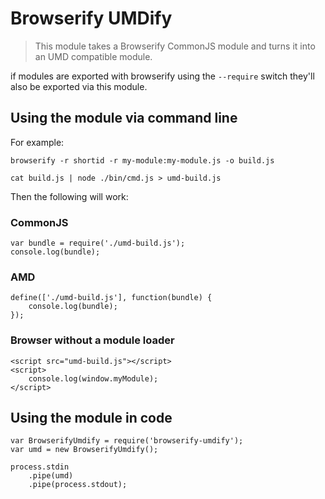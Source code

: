 # Browserify UMDify

> This module takes a Browserify CommonJS module and turns it into an UMD compatible module.

if modules are exported with browserify using the `--require` switch they'll also be exported via this module.

## Using the module via command line

For example:

    browserify -r shortid -r my-module:my-module.js -o build.js

    cat build.js | node ./bin/cmd.js > umd-build.js

Then the following will work:

### CommonJS
    
    var bundle = require('./umd-build.js');
    console.log(bundle);

### AMD

    define(['./umd-build.js'], function(bundle) {
        console.log(bundle);
    });

### Browser without a module loader

    <script src="umd-build.js"></script>
    <script>
        console.log(window.myModule);
    </script>

## Using the module in code

    var BrowserifyUmdify = require('browserify-umdify');
    var umd = new BrowserifyUmdify();

    process.stdin
        .pipe(umd)
        .pipe(process.stdout);

